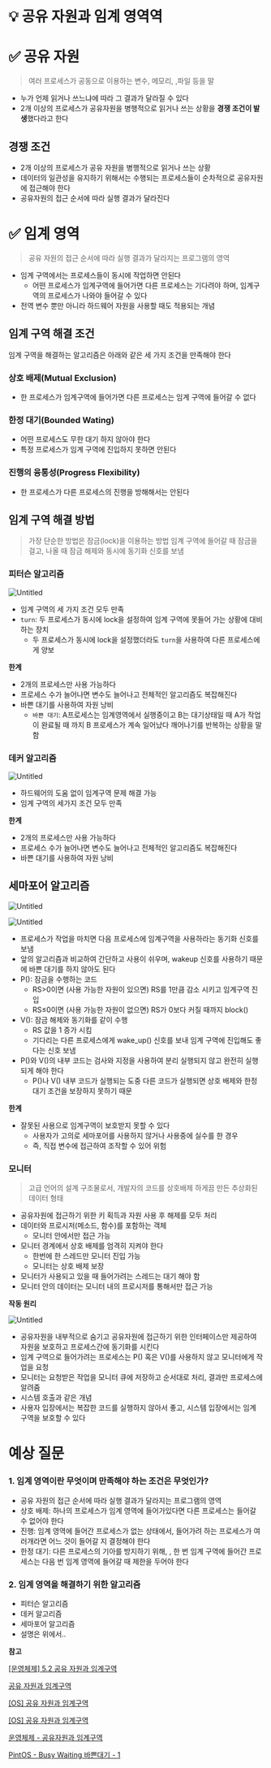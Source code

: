 # 💡 공유 자원과 임계 영역역

# ✅ 공유 자원

> 여러 프로세스가 공동으로 이용하는 변수, 메모리, ,파일 등을 말
> 
- 누가 언제 읽거나 쓰느냐에 따라 그 결과가 달라질 수 있다
- 2개 이상의 프로세스가 공유자원을 병행적으로 읽거나 쓰는 상황을 **경쟁 조건이 발생**했다라고 한다

## 경쟁 조건

- 2개 이상의 프로세스가 공유 자원을 병행적으로 읽거나 쓰는 상황
- 데이터의 일관성을 유지하기 위해서는 수행되는 프로세스들이 순차적으로 공유자원에 접근해야 한다
- 공유자원의 접근 순서에 따라 실행 결과가 달라진다

# ✅ 임계 영역

> 공유 자원의 접근 순서에 따라 실행 결과가 달라지는 프로그램의 영역
> 
- 임계 구역에서는 프로세스들이 동시에 작업하면 안된다
    - 어떤 프로세스가 임계구역에 들어가면 다른 프로세스는 기다려야 하며, 임계구역의 프로세스가 나와야 들어갈 수 있다
- 전역 변수 뿐만 아니라 하드웨어 자원을 사용할 때도 적용되는 개념

## 임계 구역 해결 조건

임계 구역을 해결하는 알고리즘은 아래와 같은 세 가지 조건을 만족해야 한다

### 상호 배제(Mutual Exclusion)

- 한 프로세스가 임계구역에 들어가면 다른 프로세스는 임계 구역에 들어갈 수 없다

### 한정 대기(Bounded Wating)

- 어떤 프로세스도 무한 대기 하지 않아야 한다
- 특정 프로세스가 임계 구역에 진입하지 못하면 안된다

### 진행의 융통성(Progress Flexibility)

- 한 프로세스가 다른 프로세스의 진행을 방해해서는 안된다

## 임계 구역 해결 방법

> 가장 단순한 방법은 잠금(lock)을 이용하는 방법
임계 구역에 들어갈 때 잠금을 걸고, 나올 때 잠금 해제와 동시에 동기화 신호를 보냄
> 

### 피터슨 알고리즘

![Untitled](https://yansigit.github.io/posts/%ea%b3%b5%ec%9c%a0%ec%9e%90%ec%9b%90%ea%b3%bc-%ec%9e%84%ea%b3%84%ea%b5%ac%ec%97%ad/Untitled%208.png)
- 임계 구역의 세 가지 조건 모두 만족
- `turn`: 두 프로세스가 동시에 lock을 설정하여 임계 구역에 못들어 가는 상황에 대비하는 장치
    - 두 프로세스가 동시에 lock을 설정했더라도 `turn`을 사용하여 다른 프로세스에게 양보

**한계**

- 2개의 프로세스만 사용 가능하다
- 프로세스 수가 늘어나면 변수도 늘어나고 전체적인 알고리즘도 복잡해진다
- 바쁜 대기를 사용하여 자원 낭비
    - `바쁜 대기`: A프로세스는 임계영역에서 실행중이고 B는 대기상태일 때 A가 작업이 완료될 때 까지 B 프로세스가 계속 일어났다 깨어나기를 반복하는 상황을 말함

### 데커 알고리즘

![Untitled](https://yansigit.github.io/posts/%ea%b3%b5%ec%9c%a0%ec%9e%90%ec%9b%90%ea%b3%bc-%ec%9e%84%ea%b3%84%ea%b5%ac%ec%97%ad/Untitled%209.png)
- 하드웨어의 도움 없이 임계구역 문제 해결 가능
- 임계 구역의 세가지 조건 모두 만족

**한계**

- 2개의 프로세스만 사용 가능하다
- 프로세스 수가 늘어나면 변수도 늘어나고 전체적인 알고리즘도 복잡해진다
- 바쁜 대기를 사용하여 자원 낭비

## 세마포어 알고리즘

![Untitled](https://yansigit.github.io/posts/%ea%b3%b5%ec%9c%a0%ec%9e%90%ec%9b%90%ea%b3%bc-%ec%9e%84%ea%b3%84%ea%b5%ac%ec%97%ad/Untitled%2010.png)

![Untitled](https://yansigit.github.io/posts/%ea%b3%b5%ec%9c%a0%ec%9e%90%ec%9b%90%ea%b3%bc-%ec%9e%84%ea%b3%84%ea%b5%ac%ec%97%ad/Untitled%2011.png)

- 프로세스가 작업을 마치면 다음 프로세스에 임계구역을 사용하라는 동기화 신호를 보냄
- 앞의 알고리즘과 비교하여 간단하고 사용이 쉬우며, wakeup 신호를 사용하기 때문에 바쁜 대기를 하지 않아도 된다
- P(): 잠금을 수행하는 코드
    - RS>0이면 (사용 가능한 자원이 있으면)  RS를 1만큼 감소 시키고 임계구역 진입
    - RS≤0이면 (사용 가능한 자원이 없으면) RS가 0보다 커질 때까지 block()
- V(): 잠금 해제와 동기화를 같이 수행
    - RS 값을 1 증가 시킴
    - 기다리는 다른 프로세스에게 wake_up() 신호를 보내 임계 구역에 진입해도 좋다는 신호 보냄
- P()와 V()의 내부 코드는 검사와 지정을 사용하여 분리 실행되지 않고 완전히 실행되게 해야 한다
    - P()나 V() 내부 코드가 실행되는 도중 다른 코드가 실행되면 상호 배제와 한정 대기 조건을 보장하지 못하기 때문

**한계**

- 잘못된 사용으로 임계구역이 보호받지 못할 수 있다
    - 사용자가 고의로 세마포어를 사용하지 않거나 사용중에 실수를 한 경우
    - 즉, 직접 변수에 접근하여 조작할 수 있어 위험

### 모니터

> 고급 언어의 설계 구조물로서, 개발자의 코드를 상호배제 하게끔 만든 추상화된 데이터 형태
> 
- 공유자원에 접근하기 위한 키 획득과 자원 사용 후 해제를 모두 처리
- 데이터와 프로시저(메소드, 함수)를 포함하는 객체
    - 모니터 안에서만 접근 가능
- 모니터 경계에서 상호 배제를 엄격히 지켜야 한다
    - 한번에 한 스레드만 모니터 진입 가능
    - 모니터는 상호 배제 보장
- 모니터가 사용되고 있을 때 들어가려는 스레드는 대기 해야 함
- 모니터 안의 데이터는 모니터 내의 프로시저를 통해서만 접근 가능

**작동 원리**

![Untitled](https://yansigit.github.io/posts/%ea%b3%b5%ec%9c%a0%ec%9e%90%ec%9b%90%ea%b3%bc-%ec%9e%84%ea%b3%84%ea%b5%ac%ec%97%ad/Untitled%2016.png)

- 공유자원을 내부적으로 숨기고 공유자원에 접근하기 위한 인터페이스만 제공하여 자원을 보호하고 프로세스간에 동기화를 시킨다
- 임계 구역으로 들어가려는 프로세스는 P() 혹은 V()를 사용하지 않고 모니터에게 작업을 요청
- 모니터는 요청받은 작업을 모니터 큐에 저장하고 순서대로 처리, 결과만 프로세스에 알려줌
- 시스템 호출과 같은 개념
- 사용자 입장에서는 복잡한 코드를 실행하지 않아서 좋고, 시스템 입장에서는 임계 구역을 보호할 수 있다

# 예상 질문

### 1.  임계 영역이란 무엇이며 만족해야 하는 조건은 무엇인가?

- 공유 자원의 접근 순서에 따라 실행 결과가 달라지는 프로그램의 영역
- 상호 배제: 하나의 프로세스가 임계 영역에 들어가있다면 다른 프로세스는 들어갈 수 없어야 한다
- 진행: 임계 영역에 들어간 프로세스가 없는 상태에서, 들어가려 하는 프로세스가 여러개라면 어느 것이 들어갈 지 결정해야 한다
- 한정 대기: 다른 프로세스의 기아를 방지하기 위해, , 한 번 임계 구역에 들어간 프로세스는 다음 번 임계 영역에 들어갈 때 제한을 두어야 한다

### 2. 임계 영역을 해결하기 위한 알고리즘

- 피터슨 알고리즘
- 데커 알고리즘
- 세마포어 알고리즘
- 설명은 위에서..

**참고**

[[운영체제] 5.2 공유 자원과 임계구역](https://chosh95.tistory.com/340)

[공유 자원과 임계구역](https://mgyo.tistory.com/382)

[[OS] 공유 자원과 임계구역](https://junsangkwon.tistory.com/50)

[[OS] 공유 자원과 임계구역](https://velog.io/@suyeonme/OS-공유-자원과-임계구역)

[운영체제 - 공유자원과 임계구역](https://yansigit.github.io/blog/운영체제-공유자원과-임계구역/)

[PintOS - Busy Waiting 바쁜대기 - 1](https://itsc.tistory.com/23)
